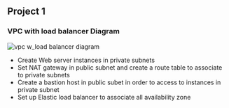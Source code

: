 ## **Project 1**

### VPC with load balancer Diagram
![vpc w_load balancer diagram](https://user-images.githubusercontent.com/69828773/115308586-cb315c80-a11f-11eb-9532-7eba8b0ab082.png)

- Create Web server instances in private subnets
- Set NAT gateway in public subnet and create a route table to associate to private subnets
- Create a bastion host in public subet in order to access to instances in private subnet
- Set up Elastic load balancer to associate all availability zone


